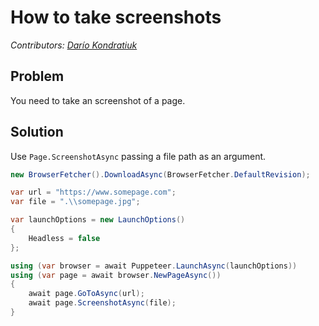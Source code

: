# How to take screenshots
_Contributors: [Darío Kondratiuk](https://www.hardkoded.com)_

## Problem

You need to take an screenshot of a page.

## Solution

Use `Page.ScreenshotAsync` passing a file path as an argument.

```cs
new BrowserFetcher().DownloadAsync(BrowserFetcher.DefaultRevision);

var url = "https://www.somepage.com";
var file = ".\\somepage.jpg";

var launchOptions = new LaunchOptions()
{
    Headless = false
};

using (var browser = await Puppeteer.LaunchAsync(launchOptions))
using (var page = await browser.NewPageAsync())
{
    await page.GoToAsync(url);
    await page.ScreenshotAsync(file);
}
```